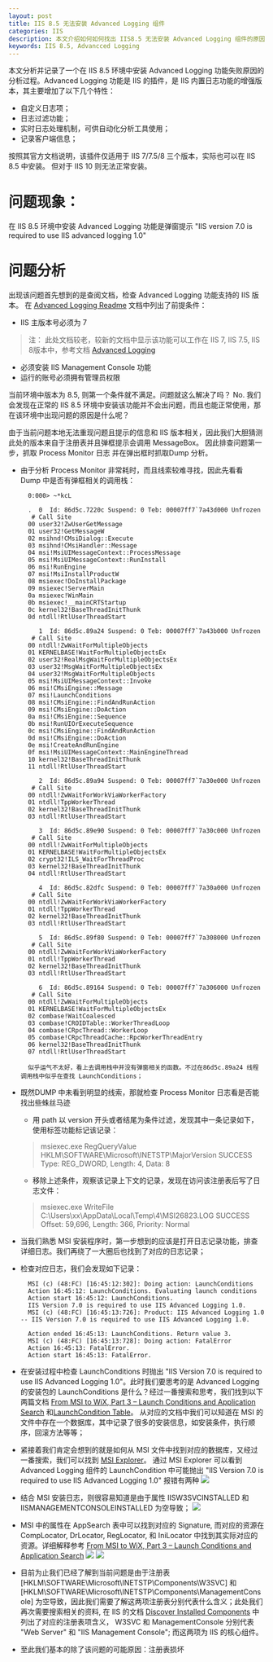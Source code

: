 ```yaml
---
layout: post
title: IIS 8.5 无法安装 Advanced Logging 组件
categories: IIS
description: 本文介绍如何如何找出 IIS8.5 无法安装 Advanced Logging 组件的原因。
keywords: IIS 8.5, Advancced Logging
---
```

本文分析并记录了一个在 IIS 8.5 环境中安装 Advanced Logging 功能失败原因的分析过程。Advanced Logging 功能是 IIS 的插件，是 IIS 内置日志功能的增强版本，其主要增加了以下几个特性：
 - 自定义日志项；
 - 日志过滤功能；
 - 实时日志处理机制，可供自动化分析工具使用；
 - 记录客户端信息；

 按照其官方文档说明，该插件仅适用于 IIS 7/7.5/8 三个版本，实际也可以在 IIS 8.5 中安装。 但对于 IIS 10 则无法正常安装。

 # 问题现象：
在 IIS 8.5 环境中安装 Advanced Logging 功能是弹窗提示 "IIS version 7.0 is required to use IIS advanced logging 1.0"

# 问题分析
出现该问题首先想到的是查阅文档，检查 Advanced Logging 功能支持的 IIS 版本。 在 [Advanced Logging Readme](https://docs.microsoft.com/en-us/iis/extensions/advanced-logging-module/advanced-logging-readme#installation-notes) 文档中列出了前提条件：
- IIS 主版本号必须为 7 
>注： 此处文档较老，较新的文档中显示该功能可以工作在 IIS 7, IIS 7.5, IIS 8版本中，参考文档 [Advanced Logging](https://www.iis.net/downloads/microsoft/advanced-logging)
- 必须安装 IIS Management Console 功能
- 运行的账号必须拥有管理员权限

当前环境中版本为 8.5, 则第一个条件就不满足。问题就这么解决了吗？ No. 我们会发现在正常的 IIS 8.5 环境中安装该功能并不会出问题，而且也能正常使用，那在该环境中出现问题的原因是什么呢？

由于当前问题本地无法重现问题且提示的信息和 IIS 版本相关，因此我们大胆猜测此处的版本来自于注册表并且弹框提示会调用 MessageBox。 因此排查问题第一步，抓取 Process Monitor 日志 并在弹出框时抓取Dump 分析。
- 由于分析 Process Monitor 非常耗时，而且线索较难寻找，因此先看看 Dump 中是否有弹框相关的调用栈：

  ```
    0:000> ~*kcL

    .  0  Id: 86d5c.7220c Suspend: 0 Teb: 00007ff7`7a43d000 Unfrozen
     # Call Site
    00 user32!ZwUserGetMessage
    01 user32!GetMessageW
    02 msihnd!CMsiDialog::Execute
    03 msihnd!CMsiHandler::Message
    04 msi!MsiUIMessageContext::ProcessMessage
    05 msi!MsiUIMessageContext::RunInstall
    06 msi!RunEngine
    07 msi!MsiInstallProductW
    08 msiexec!DoInstallPackage
    09 msiexec!ServerMain
    0a msiexec!WinMain
    0b msiexec!__mainCRTStartup
    0c kernel32!BaseThreadInitThunk
    0d ntdll!RtlUserThreadStart

       1  Id: 86d5c.89a24 Suspend: 0 Teb: 00007ff7`7a43b000 Unfrozen
     # Call Site
    00 ntdll!ZwWaitForMultipleObjects
    01 KERNELBASE!WaitForMultipleObjectsEx
    02 user32!RealMsgWaitForMultipleObjectsEx
    03 user32!MsgWaitForMultipleObjectsEx
    04 user32!MsgWaitForMultipleObjects
    05 msi!MsiUIMessageContext::Invoke
    06 msi!CMsiEngine::Message
    07 msi!LaunchConditions
    08 msi!CMsiEngine::FindAndRunAction
    09 msi!CMsiEngine::DoAction
    0a msi!CMsiEngine::Sequence
    0b msi!RunUIOrExecuteSequence
    0c msi!CMsiEngine::FindAndRunAction
    0d msi!CMsiEngine::DoAction
    0e msi!CreateAndRunEngine
    0f msi!MsiUIMessageContext::MainEngineThread
    10 kernel32!BaseThreadInitThunk
    11 ntdll!RtlUserThreadStart

       2  Id: 86d5c.89a94 Suspend: 0 Teb: 00007ff7`7a30e000 Unfrozen
     # Call Site
    00 ntdll!ZwWaitForWorkViaWorkerFactory
    01 ntdll!TppWorkerThread
    02 kernel32!BaseThreadInitThunk
    03 ntdll!RtlUserThreadStart

       3  Id: 86d5c.89e90 Suspend: 0 Teb: 00007ff7`7a30c000 Unfrozen
     # Call Site
    00 ntdll!ZwWaitForMultipleObjects
    01 KERNELBASE!WaitForMultipleObjectsEx
    02 crypt32!ILS_WaitForThreadProc
    03 kernel32!BaseThreadInitThunk
    04 ntdll!RtlUserThreadStart

       4  Id: 86d5c.82dfc Suspend: 0 Teb: 00007ff7`7a30a000 Unfrozen
     # Call Site
    00 ntdll!ZwWaitForWorkViaWorkerFactory
    01 ntdll!TppWorkerThread
    02 kernel32!BaseThreadInitThunk
    03 ntdll!RtlUserThreadStart

       5  Id: 86d5c.89f80 Suspend: 0 Teb: 00007ff7`7a308000 Unfrozen
     # Call Site
    00 ntdll!ZwWaitForWorkViaWorkerFactory
    01 ntdll!TppWorkerThread
    02 kernel32!BaseThreadInitThunk
    03 ntdll!RtlUserThreadStart

       6  Id: 86d5c.89164 Suspend: 0 Teb: 00007ff7`7a306000 Unfrozen
     # Call Site
    00 ntdll!ZwWaitForMultipleObjects
    01 KERNELBASE!WaitForMultipleObjectsEx
    02 combase!WaitCoalesced
    03 combase!CROIDTable::WorkerThreadLoop
    04 combase!CRpcThread::WorkerLoop
    05 combase!CRpcThreadCache::RpcWorkerThreadEntry
    06 kernel32!BaseThreadInitThunk
    07 ntdll!RtlUserThreadStart

    似乎运气不太好，看上去调用栈中并没有弹窗相关的函数。不过在86d5c.89a24 线程调用栈中似乎在查找 LaunchConditions；
  ```
- 既然DUMP 中未看到明显的线索，那就检查 Process Monitor 日志看是否能找出些蛛丝马迹
  - 用 path 以 version 开头或者结尾为条件过滤，发现其中一条记录如下，使用标签功能标记该记录：
  >msiexec.exe	RegQueryValue	HKLM\SOFTWARE\Microsoft\INETSTP\MajorVersion	SUCCESS	Type: REG_DWORD, Length: 4, Data: 8	
  - 移除上述条件，观察该记录上下文的记录，发现在访问该注册表后写了日志文件：
  >msiexec.exe	WriteFile	C:\Users\xx\AppData\Local\Temp\4\MSI26823.LOG	SUCCESS	Offset: 59,696, Length: 366, Priority: Normal	
- 当我们熟悉 MSI 安装程序时，第一步想到的应该是打开日志记录功能，排查详细日志。我们再绕了一大圈后也找到了对应的日志记录；
- 检查对应日志，我们会发现如下记录：
  ```
    MSI (c) (48:FC) [16:45:12:302]: Doing action: LaunchConditions
    Action 16:45:12: LaunchConditions. Evaluating launch conditions
    Action start 16:45:12: LaunchConditions.
    IIS Version 7.0 is required to use IIS Advanced Logging 1.0.
    MSI (c) (48:FC) [16:45:13:726]: Product: IIS Advanced Logging 1.0 -- IIS Version 7.0 is required to use IIS Advanced Logging 1.0.

    Action ended 16:45:13: LaunchConditions. Return value 3.
    MSI (c) (48:FC) [16:45:13:728]: Doing action: FatalError
    Action 16:45:13: FatalError. 
    Action start 16:45:13: FatalError.
  ```
- 在安装过程中检查 LaunchConditions 时抛出 "IIS Version 7.0 is required to use IIS Advanced Logging 1.0"。此时我们要思考的是 Advanced Logging 的安装包的 LaunchConditions 是什么？经过一番搜索和思考，我们找到以下两篇文档 [From MSI to WiX, Part 3 – Launch Conditions and Application Search](https://blogs.technet.microsoft.com/alexshev/2008/02/10/from-msi-to-wix-part-3-launch-conditions-and-application-search/) 和[LaunchCondition Table](https://docs.microsoft.com/en-us/windows/win32/msi/launchcondition-table)。 从对应的文档中我们可以知道在 MSI 的文件中存在一个数据库，其中记录了很多的安装信息，如安装条件，执行顺序，回滚方法等等；
- 紧接着我们肯定会想到的就是如何从 MSI 文件中找到对应的数据库，又经过一番搜索，我们可以找到 [MSI Explorer](https://blogs.technet.microsoft.com/sateesh-arveti/2010/11/20/msi-explorer/)。 通过 MSI Explorer 可以看到 Advanced Logging 组件的 LaunchCondition 中可能抛出 "IIS Version 7.0 is required to use IIS Advanced Logging 1.0" 报错有两种
  ![](https://crushonme-1256821258.cos.ap-shanghai.myqcloud.com/LaunchCondition.png)
- 结合 MSI 安装日志，则很容易知道是由于属性 IISW3SVCINSTALLED 和 IISMANAGEMENTCONSOLEINSTALLED 为空导致； ![](https://crushonme-1256821258.cos.ap-shanghai.myqcloud.com/AdvancedLoggingMSILog.png)
- MSI 中的属性在 AppSearch 表中可以找到对应的 Signature, 而对应的资源在  CompLocator, DrLocator, RegLocator, 和 IniLocator  中找到其实际对应的资源。详细解释参考 [From MSI to WiX, Part 3 – Launch Conditions and Application Search](https://blogs.technet.microsoft.com/alexshev/2008/02/10/from-msi-to-wix-part-3-launch-conditions-and-application-search/)
  ![](https://crushonme-1256821258.cos.ap-shanghai.myqcloud.com/AppSearch.png)
  ![](https://crushonme-1256821258.cos.ap-shanghai.myqcloud.com/RegLocator.png)
- 目前为止我们已经了解到当前问题是由于注册表 [HKLM\SOFTWARE\Microsoft\INETSTP\Components\W3SVC] 和 [HKLM\SOFTWARE\Microsoft\INETSTP\Components\ManagementConsole] 为空导致，因此我们需要了解这两项注册表分别代表什么含义；此处我们再次需要搜索相关的资料, 在 IIS 的文档 [Discover Installed Components](https://docs.microsoft.com/en-us/iis/install/installing-iis-7/discover-installed-components) 中列出了对应的注册表项含义， W3SVC 和 ManagementConsole 分别代表 "Web Server" 和 "IIS Management Console"; 而这两项为 IIS 的核心组件。
- 至此我们基本的除了该问题的可能原因：注册表损坏
  